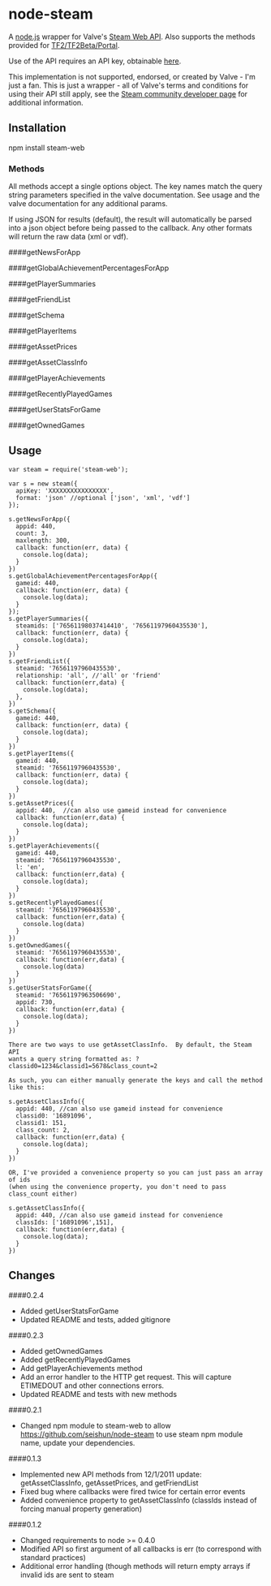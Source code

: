 # node-steam

A [node.js](http://github.com/joyent/node) wrapper for Valve's [Steam Web API](http://developer.valvesoftware.com/wiki/Steam_Web_API).  Also supports the methods provided for [TF2/TF2Beta/Portal](http://wiki.teamfortress.com/wiki/WebAPI).

Use of the API requires an API key, obtainable [here](http://steamcommunity.com/dev/apikey).

This implementation is not supported, endorsed, or created by Valve - I'm just a fan.  This is just a wrapper - all of Valve's terms and conditions for using their API still apply, see the [Steam community developer page](http://steamcommunity.com/dev) for additional information.

## Installation

  npm install steam-web


### Methods

  All methods accept a single options object.  The key names match the query string parameters specified in the valve documentation. See usage and the valve documentation for any additional params.

  If using JSON for results (default), the result will automatically be parsed into a json object before being passed to the callback.  Any other formats will return the raw data (xml or vdf).

####getNewsForApp


####getGlobalAchievementPercentagesForApp


####getPlayerSummaries


####getFriendList


####getSchema


####getPlayerItems


####getAssetPrices


####getAssetClassInfo


####getPlayerAchievements


####getRecentlyPlayedGames


####getUserStatsForGame


####getOwnedGames

## Usage

    var steam = require('steam-web');

    var s = new steam({
      apiKey: 'XXXXXXXXXXXXXXXX',
      format: 'json' //optional ['json', 'xml', 'vdf']
    });

    s.getNewsForApp({
      appid: 440,
      count: 3,
      maxlength: 300,
      callback: function(err, data) {
        console.log(data);
      }
    })
    s.getGlobalAchievementPercentagesForApp({
      gameid: 440,
      callback: function(err, data) {
        console.log(data);
      }
    });
    s.getPlayerSummaries({
      steamids: ['76561198037414410', '76561197960435530'],
      callback: function(err, data) {
        console.log(data);
      }
    })
    s.getFriendList({
      steamid: '76561197960435530',
      relationship: 'all', //'all' or 'friend'
      callback: function(err,data) {
        console.log(data);
      },
    })
    s.getSchema({
      gameid: 440,
      callback: function(err, data) {
        console.log(data);
      }
    })
    s.getPlayerItems({
      gameid: 440,
      steamid: '76561197960435530',
      callback: function(err, data) {
        console.log(data);
      }
    })
    s.getAssetPrices({
      appid: 440,  //can also use gameid instead for convenience
      callback: function(err,data) {
        console.log(data);
      }
    })
    s.getPlayerAchievements({
      gameid: 440,
      steamid: '76561197960435530',
      l: 'en',
      callback: function(err,data) {
        console.log(data);
      }
    })
    s.getRecentlyPlayedGames({
      steamid: '76561197960435530',
      callback: function(err,data) {
        console.log(data)
      }
    })
    s.getOwnedGames({
      steamid: '76561197960435530',
      callback: function(err,data) {
        console.log(data)
      }
    })
    s.getUserStatsForGame({
      steamid: '76561197963506690',
      appid: 730,
      callback: function(err,data) {
        console.log(data);
      }
    })

    There are two ways to use getAssetClassInfo.  By default, the Steam API
    wants a query string formatted as: ?classid0=1234&classid1=5678&class_count=2

    As such, you can either manually generate the keys and call the method like this:

    s.getAssetClassInfo({
      appid: 440, //can also use gameid instead for convenience
      classid0: '16891096',
      classid1: 151,
      class_count: 2,
      callback: function(err,data) {
        console.log(data);
      }
    })

    OR, I've provided a convenience property so you can just pass an array of ids
    (when using the convenience property, you don't need to pass class_count either)

    s.getAssetClassInfo({
      appid: 440, //can also use gameid instead for convenience
      classIds: ['16891096',151],
      callback: function(err,data) {
        console.log(data);
      }
    })


## Changes

####0.2.4
* Added getUserStatsForGame
* Updated README and tests, added gitignore

####0.2.3
* Added getOwnedGames
* Added getRecentlyPlayedGames
* Add getPlayerAchievements method
* Add an error handler to the HTTP get request. This will capture ETIMEDOUT and other connections errors.
* Updated README and tests with new methods

####0.2.1
* Changed npm module to steam-web to allow https://github.com/seishun/node-steam to use steam npm module name, update your dependencies.

####0.1.3
* Implemented new API methods from 12/1/2011 update: getAssetClassInfo, getAssetPrices, and getFriendList
* Fixed bug where callbacks were fired twice for certain error events
* Added convenience property to getAssetClassInfo (classIds instead of forcing manual property generation)

####0.1.2
* Changed requirements to node >= 0.4.0
* Modified API so first argument of all callbacks is err (to correspond with standard practices)
* Additional error handling (though methods will return empty arrays if invalid ids are sent to steam
